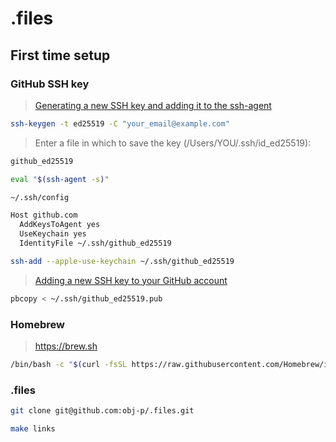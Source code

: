 # .files

## First time setup

### GitHub SSH key

> [Generating a new SSH key and adding it to the ssh-agent](https://docs.github.com/en/authentication/connecting-to-github-with-ssh/generating-a-new-ssh-key-and-adding-it-to-the-ssh-agent)

```sh
ssh-keygen -t ed25519 -C "your_email@example.com"
```

> Enter a file in which to save the key (/Users/YOU/.ssh/id\_ed25519):

```sh
github_ed25519
```

```sh
eval "$(ssh-agent -s)"
```

```sh
~/.ssh/config
```

```txt
Host github.com
  AddKeysToAgent yes
  UseKeychain yes
  IdentityFile ~/.ssh/github_ed25519
```

```sh
ssh-add --apple-use-keychain ~/.ssh/github_ed25519
```

> [Adding a new SSH key to your GitHub account](https://docs.github.com/en/authentication/connecting-to-github-with-ssh/adding-a-new-ssh-key-to-your-github-account)


```sh
pbcopy < ~/.ssh/github_ed25519.pub
```

### Homebrew

> https://brew.sh

```sh
/bin/bash -c "$(curl -fsSL https://raw.githubusercontent.com/Homebrew/install/HEAD/install.sh)"
```

### .files

```sh
git clone git@github.com:obj-p/.files.git
```

```sh
make links
```


